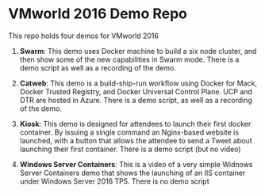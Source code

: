 # VMworld 2016 Demo Repo

This repo holds four demos for VMworld 2016

1. **Swarm**: This demo uses Docker machine to build a six node cluster, and then show some of the new capabilities in Swarm mode. There is a demo script as well as a recording of the demo. 

2. **Catweb**: This demo is a build-ship-run workflow using Docker for Mack, Docker Trusted Registry, and Docker Universal Control Plane. UCP and DTR are hosted in Azure. There is a demo script, as well as a recording of the demo.

3. **Kiosk**: This demo is designed for attendees to launch their first docker container. By issuing a single command an Nginx-based website is launched, with  a button that allows the attendee to send a Tweet about launching their first container. There is a demo script (but no video)

4. **Windows Server Containers**: This is a video of a very simple Widnows Server Containers demo that shows the launching of an IIS container under Windows Server 2016 TP5. There is no demo script


